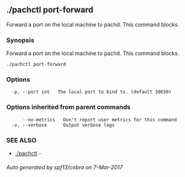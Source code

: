 ## ./pachctl port-forward

Forward a port on the local machine to pachd. This command blocks.

### Synopsis


Forward a port on the local machine to pachd. This command blocks.

```
./pachctl port-forward
```

### Options

```
  -p, --port int   The local port to bind to. (default 30650)
```

### Options inherited from parent commands

```
      --no-metrics   Don't report user metrics for this command
  -v, --verbose      Output verbose logs
```

### SEE ALSO
* [./pachctl](./pachctl.md)	 - 

###### Auto generated by spf13/cobra on 7-Mar-2017
